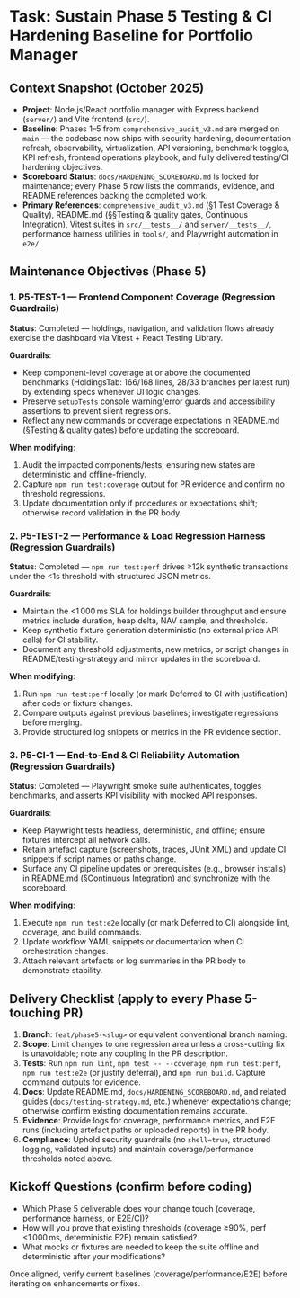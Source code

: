 <!-- markdownlint-disable -->
# Task: Sustain Phase 5 Testing & CI Hardening Baseline for Portfolio Manager

## Context Snapshot (October 2025)
- **Project**: Node.js/React portfolio manager with Express backend (`server/`) and Vite frontend (`src/`).
- **Baseline**: Phases 1–5 from `comprehensive_audit_v3.md` are merged on `main` — the codebase now ships with security hardening, documentation refresh, observability, virtualization, API versioning, benchmark toggles, KPI refresh, frontend operations playbook, and fully delivered testing/CI hardening objectives.
- **Scoreboard Status**: `docs/HARDENING_SCOREBOARD.md` is locked for maintenance; every Phase 5 row lists the commands, evidence, and README references backing the completed work.
- **Primary References**: `comprehensive_audit_v3.md` (§1 Test Coverage & Quality), README.md (§§Testing & quality gates, Continuous Integration), Vitest suites in `src/__tests__/` and `server/__tests__/`, performance harness utilities in `tools/`, and Playwright automation in `e2e/`.

## Maintenance Objectives (Phase 5)

### 1. P5-TEST-1 — Frontend Component Coverage (Regression Guardrails)
**Status**: Completed — holdings, navigation, and validation flows already exercise the dashboard via Vitest + React Testing Library.

**Guardrails**:
- Keep component-level coverage at or above the documented benchmarks (HoldingsTab: 166/168 lines, 28/33 branches per latest run) by extending specs whenever UI logic changes.
- Preserve `setupTests` console warning/error guards and accessibility assertions to prevent silent regressions.
- Reflect any new commands or coverage expectations in README.md (§Testing & quality gates) before updating the scoreboard.

**When modifying**:
1. Audit the impacted components/tests, ensuring new states are deterministic and offline-friendly.
2. Capture `npm run test:coverage` output for PR evidence and confirm no threshold regressions.
3. Update documentation only if procedures or expectations shift; otherwise record validation in the PR body.

### 2. P5-TEST-2 — Performance & Load Regression Harness (Regression Guardrails)
**Status**: Completed — `npm run test:perf` drives ≥12k synthetic transactions under the <1s threshold with structured JSON metrics.

**Guardrails**:
- Maintain the <1 000 ms SLA for holdings builder throughput and ensure metrics include duration, heap delta, NAV sample, and thresholds.
- Keep synthetic fixture generation deterministic (no external price API calls) for CI stability.
- Document any threshold adjustments, new metrics, or script changes in README/testing-strategy and mirror updates in the scoreboard.

**When modifying**:
1. Run `npm run test:perf` locally (or mark Deferred to CI with justification) after code or fixture changes.
2. Compare outputs against previous baselines; investigate regressions before merging.
3. Provide structured log snippets or metrics in the PR evidence section.

### 3. P5-CI-1 — End-to-End & CI Reliability Automation (Regression Guardrails)
**Status**: Completed — Playwright smoke suite authenticates, toggles benchmarks, and asserts KPI visibility with mocked API responses.

**Guardrails**:
- Keep Playwright tests headless, deterministic, and offline; ensure fixtures intercept all network calls.
- Retain artefact capture (screenshots, traces, JUnit XML) and update CI snippets if script names or paths change.
- Surface any CI pipeline updates or prerequisites (e.g., browser installs) in README.md (§Continuous Integration) and synchronize with the scoreboard.

**When modifying**:
1. Execute `npm run test:e2e` locally (or mark Deferred to CI) alongside lint, coverage, and build commands.
2. Update workflow YAML snippets or documentation when CI orchestration changes.
3. Attach relevant artefacts or log summaries in the PR body to demonstrate stability.

## Delivery Checklist (apply to every Phase 5-touching PR)
1. **Branch**: `feat/phase5-<slug>` or equivalent conventional branch naming.
2. **Scope**: Limit changes to one regression area unless a cross-cutting fix is unavoidable; note any coupling in the PR description.
3. **Tests**: Run `npm run lint`, `npm test -- --coverage`, `npm run test:perf`, `npm run test:e2e` (or justify deferral), and `npm run build`. Capture command outputs for evidence.
4. **Docs**: Update README.md, `docs/HARDENING_SCOREBOARD.md`, and related guides (`docs/testing-strategy.md`, etc.) whenever expectations change; otherwise confirm existing documentation remains accurate.
5. **Evidence**: Provide logs for coverage, performance metrics, and E2E runs (including artefact paths or uploaded reports) in the PR body.
6. **Compliance**: Uphold security guardrails (no `shell=true`, structured logging, validated inputs) and maintain coverage/performance thresholds noted above.

## Kickoff Questions (confirm before coding)
- Which Phase 5 deliverable does your change touch (coverage, performance harness, or E2E/CI)?
- How will you prove that existing thresholds (coverage ≥90%, perf <1 000 ms, deterministic E2E) remain satisfied?
- What mocks or fixtures are needed to keep the suite offline and deterministic after your modifications?

Once aligned, verify current baselines (coverage/performance/E2E) before iterating on enhancements or fixes.
